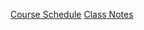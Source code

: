 [Course Schedule](https://docs.google.com/spreadsheets/d/1O3lwU_rmq9TuArA9GS2vJA6fOThvFut3ptSCcFLDleM/edit?usp=share_link)
[Class Notes](notes)